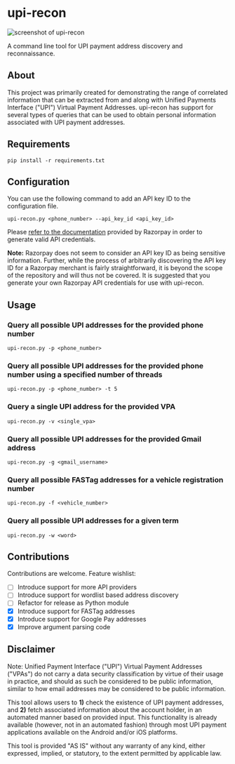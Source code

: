# upi-recon
![screenshot of upi-recon](https://i.imgur.com/GexQjBq.gif)

A command line tool for UPI payment address discovery and reconnaissance.

## About
This project was primarily created for demonstrating the range of correlated information that can be extracted from and along with Unified Payments Interface ("UPI") Virtual Payment Addresses. upi-recon has support for several types of queries that can be used to obtain personal information associated with UPI payment addresses.

## Requirements
`pip install -r requirements.txt`

## Configuration
You can use the following command to add an API key ID to the configuration file.

`upi-recon.py <phone_number> --api_key_id <api_key_id>`

Please [refer to the documentation](https://razorpay.com/docs/payments/dashboard/settings/api-keys/) provided by Razorpay in order to generate valid API credentials.

**Note:** Razorpay does not seem to consider an API key ID as being sensitive information. Further, while the process of arbitrarily discovering the API key ID for a Razorpay merchant is fairly straightforward, it is beyond the scope of the repository and will thus not be covered. It is suggested that you generate your own Razorpay API credentials for use with upi-recon.

## Usage
### Query all possible UPI addresses for the provided phone number
`upi-recon.py -p <phone_number>`
### Query all possible UPI addresses for the provided phone number using a specified number of threads
`upi-recon.py -p <phone_number> -t 5`
### Query a single UPI address for the provided VPA
`upi-recon.py -v <single_vpa>`
### Query all possible UPI addresses for the provided Gmail address
`upi-recon.py -g <gmail_username>`
### Query all possible FASTag addresses for a vehicle registration number
`upi-recon.py -f <vehicle_number>`
### Query all possible UPI addresses for a given term
`upi-recon.py -w <word>`

## Contributions
Contributions are welcome. Feature wishlist:
- [ ] Introduce support for more API providers
- [ ] Introduce support for wordlist based address discovery
- [ ] Refactor for release as Python module
- [x] Introduce support for FASTag addresses
- [x] Introduce support for Google Pay addresses
- [x] Improve argument parsing code

## Disclaimer

Note: Unified Payment Interface ("UPI") Virtual Payment Addresses ("VPAs") do not carry a data security classification by virtue of their usage in practice, and should as such be considered to be public information, similar to how email addresses may be considered to be public information.

This tool allows users to **1)** check the existence of UPI payment addresses, and **2)** fetch associated information about the account holder, in an automated manner based on provided input. This functionality is already available (however, not in an automated fashion) through most UPI payment applications available on the Android and/or iOS platforms. 

This tool is provided "AS IS" without any warranty of any kind, either expressed, implied, or statutory, to the extent permitted by applicable law.
